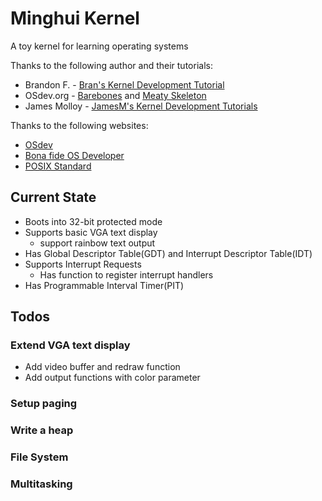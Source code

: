 # Minghui Kernel
A toy kernel for learning operating systems

Thanks to the following author and their tutorials:
* Brandon F. - [Bran's Kernel Development Tutorial](http://www.osdever.net/tutorials/view/brans-kernel-development-tutorial)
* OSdev.org - [Barebones](http://wiki.osdev.org/Bare_Bones) and [Meaty Skeleton](http://wiki.osdev.org/Meaty_Skeleton)
* James Molloy - [JamesM's Kernel Development Tutorials](http://www.jamesmolloy.co.uk/tutorial_html/index.html)

Thanks to the following websites:
* [OSdev](http://wiki.osdev.org)
* [Bona fide OS Developer](http://www.osdever.net)
* [POSIX Standard](http://pubs.opengroup.org/onlinepubs/009695399/toc.htm)

## Current State
* Boots into 32-bit protected mode
* Supports basic VGA text display
	- support rainbow text output
* Has Global Descriptor Table(GDT) and Interrupt Descriptor Table(IDT)
* Supports Interrupt Requests
	- Has function to register interrupt handlers
* Has Programmable Interval Timer(PIT)

## Todos
### Extend VGA text display
* Add video buffer and redraw function
* Add output functions with color parameter
### Setup paging
### Write a heap
### File System
### Multitasking
